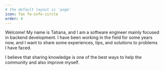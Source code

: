 ```yaml
---
# the default layout is 'page'
icon: fas fa-info-circle
order: 4
---
```


Welcome! My name is Tatiana, and I am a software engineer mainly focused in backend development. I have been working in the field for some years now, and I want to share some experiences, tips, and solutions to problems I have faced.

I believe that sharing knowledge is one of the best ways to help the community and also improve myself.
